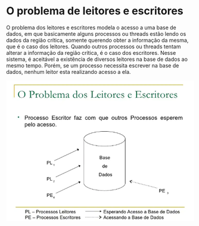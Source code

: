 # O problema de leitores e escritores

  O problema dos leitores e escritores modela o acesso a uma base de dados, em que basicamente
alguns processos ou threads estão lendo os dados da região crítica, somente querendo obter a
informação da mesma, que é o caso dos leitores. Quando outros processos ou threads tentam alterar
a informação da região crítica, é o caso dos escritores.
Nesse sistema, é aceitável a existência de diversos leitores na base de dados ao mesmo tempo.
Porém, se um processo necessita escrever na base de dados, nenhum leitor esta realizando acesso a
ela.

<img src="/escritores e leitores.png" alt="My cool logo"/>
